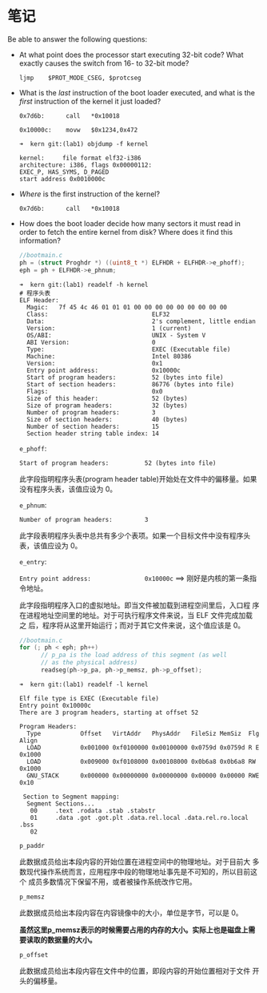 # 笔记

Be able to answer the following questions:

- At what point does the processor start executing 32-bit code? What exactly causes the switch from 16- to 32-bit mode?

  `ljmp    $PROT_MODE_CSEG, $protcseg`

- What is the *last* instruction of the boot loader executed, and what is the *first* instruction of the kernel it just loaded?

  `0x7d6b:      call   *0x10018`

  `0x10000c:    movw   $0x1234,0x472`

  ```shell
  ➜  kern git:(lab1) objdump -f kernel
  
  kernel:     file format elf32-i386
  architecture: i386, flags 0x00000112:
  EXEC_P, HAS_SYMS, D_PAGED
  start address 0x0010000c
  ```

- *Where* is the first instruction of the kernel?

  `0x7d6b:      call   *0x10018`

- How does the boot loader decide how many sectors it must read in order to fetch the entire kernel from disk? Where does it find this information?

  ```c
  //bootmain.c
  ph = (struct Proghdr *) ((uint8_t *) ELFHDR + ELFHDR->e_phoff);
  eph = ph + ELFHDR->e_phnum;
  ```

  ```shell
  ➜  kern git:(lab1) readelf -h kernel
  # 程序头表
  ELF Header:
    Magic:   7f 45 4c 46 01 01 01 00 00 00 00 00 00 00 00 00
    Class:                             ELF32
    Data:                              2's complement, little endian
    Version:                           1 (current)
    OS/ABI:                            UNIX - System V
    ABI Version:                       0
    Type:                              EXEC (Executable file)
    Machine:                           Intel 80386
    Version:                           0x1
    Entry point address:               0x10000c
    Start of program headers:          52 (bytes into file)
    Start of section headers:          86776 (bytes into file)
    Flags:                             0x0
    Size of this header:               52 (bytes)
    Size of program headers:           32 (bytes)
    Number of program headers:         3
    Size of section headers:           40 (bytes)
    Number of section headers:         15
    Section header string table index: 14
  ```

  `e_phoff`:

  `Start of program headers:          52 (bytes into file)`

  此字段指明程序头表(program header table)开始处在文件中的偏移量。如果没有程序头表，该值应设为 0。

  `e_phnum`:

  `Number of program headers:         3`

  此字段表明程序头表中总共有多少个表项。如果一个目标文件中没有程序头表，该值应设为 0。

  `e_entry`:

  `Entry point address:               0x10000c` ==> 刚好是内核的第一条指令地址。

  此字段指明程序入口的虚拟地址。即当文件被加载到进程空间里后，入口程 序在进程地址空间里的地址。对于可执行程序文件来说，当 ELF 文件完成加载之 后，程序将从这里开始运行；而对于其它文件来说，这个值应该是 0。

  ```c
  //bootmain.c
  for (; ph < eph; ph++)
  		// p_pa is the load address of this segment (as well
  		// as the physical address)
  		readseg(ph->p_pa, ph->p_memsz, ph->p_offset);
  ```

  ```shell
  ➜  kern git:(lab1) readelf -l kernel
  
  Elf file type is EXEC (Executable file)
  Entry point 0x10000c
  There are 3 program headers, starting at offset 52
  
  Program Headers:
    Type           Offset   VirtAddr   PhysAddr   FileSiz MemSiz  Flg Align
    LOAD           0x001000 0xf0100000 0x00100000 0x0759d 0x0759d R E 0x1000
    LOAD           0x009000 0xf0108000 0x00108000 0x0b6a8 0x0b6a8 RW  0x1000
    GNU_STACK      0x000000 0x00000000 0x00000000 0x00000 0x00000 RWE 0x10
  
   Section to Segment mapping:
    Segment Sections...
     00     .text .rodata .stab .stabstr
     01     .data .got .got.plt .data.rel.local .data.rel.ro.local .bss
     02
  ```

  `p_paddr`

  此数据成员给出本段内容的开始位置在进程空间中的物理地址。对于目前大 多数现代操作系统而言，应用程序中段的物理地址事先是不可知的，所以目前这个 成员多数情况下保留不用，或者被操作系统改作它用。

  `p_memsz` 

  此数据成员给出本段内容在内容镜像中的大小，单位是字节，可以是 0。

  **虽然这里p_memsz表示的时候需要占用的内存的大小。实际上也是磁盘上需要读取的数据量的大小。**

  `p_offset` 

  此数据成员给出本段内容在文件中的位置，即段内容的开始位置相对于文件 开头的偏移量。

  

